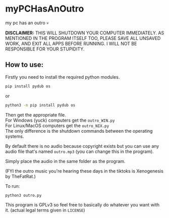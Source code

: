 # myPCHasAnOutro
 my pc has an outro :skull: 

**DISCLAIMER:** THIS WILL SHUTDOWN YOUR COMPUTER IMMEDIATELY. AS MENTIONED IN	THE PROGRAM ITSELF TOO, PLEASE SAVE ALL UNSAVED WORK, AND EXIT ALL APPS BEFORE RUNNING. I WILL NOT BE RESPONSIBLE FOR YOUR STUPIDITY.

## How to use:
Firstly you need to install the required python modules.
```bash
pip install pydub os
```

or 
```bash
python3 -m pip install pydub os
```

Then get the appropriate file.\
For Windows (yuck) computers get the `outro_WIN.py` \
For Linux/MacOS computers get the `outro_NIX.py` \
The only difference is the shutdown commands between the operating systems.

By default there is no audio because copyright exists but you can use any audio file that's named `outro.mp3` (you can change this in the program). 

Simply place the audio in the same folder as the program.

(FYI the outro music you're hearing these days in the tiktoks is Xenogenesis by TheFatRat.)

To run:
```bash
python3 outro.py
```

This program is GPLv3 so feel free to basically do whatever you want with it. (actual legal terms given in `LICENSE`)
